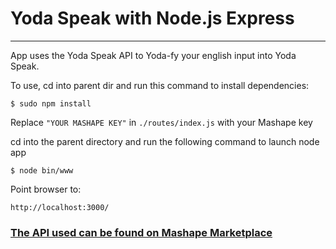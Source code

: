# Yoda Speak with Node.js Express #
---

App uses the Yoda Speak API to Yoda-fy your english input into Yoda Speak.

To use, cd into parent dir and run this command to install dependencies:

`$ sudo npm install`

Replace `"YOUR MASHAPE KEY"` in `./routes/index.js` with your Mashape key

cd into the parent directory and run the following command to launch node app

`$ node bin/www`

Point browser to:

`http://localhost:3000/`

### [The API used can be found on Mashape Marketplace](https://market.mashape.com/ismaelc/yoda-speak)